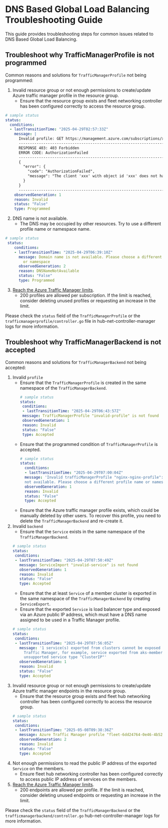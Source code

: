 # DNS Based Global Load Balancing Troubleshooting Guide

This guide provides troubleshooting steps for common issues related to DNS Based Global Load Balancing.


## Troubleshoot why TrafficManagerProfile is not programmed

Common reasons and solutions for `TrafficManagerProfile` not being programmed:

1. Invalid resource group or not enough permissions to create/update Azure traffic manager profile in the resource group.
   - Ensure that the resource group exists and fleet networking controller has been configured correctly to access the resource group.
```yaml
# sample status
status:
  conditions:
  - lastTransitionTime: "2025-04-29T02:57:33Z"
    message: |
      Invalid profile: GET https://management.azure.com/subscriptions/xxx/resourceGroups/your-fleet-atm-rg/providers/Microsoft.Network/trafficmanagerprofiles/fleet-34ec2e40-5cc4-4a30-8c09-4b787169cef0
      --------------------------------------------------------------------------------
      RESPONSE 403: 403 Forbidden
      ERROR CODE: AuthorizationFailed
      --------------------------------------------------------------------------------
      {
        "error": {
          "code": "AuthorizationFailed",
          "message": "The client 'xxx' with object id 'xxx' does not have authorization to perform action 'Microsoft.Network/trafficmanagerprofiles/read' over scope '/subscriptions/xxx/resourceGroups/your-fleet-atm-rg/providers/Microsoft.Network/trafficmanagerprofiles/fleet-34ec2e40-5cc4-4a30-8c09-4b787169cef0' or the scope is invalid. If access was recently granted, please refresh your credentials."
        }
      }
      --------------------------------------------------------------------------------
    observedGeneration: 1
    reason: Invalid
    status: "False"
    type: Programmed
```
2. DNS name is not available.
   - The DNS may be occupied by other resources. Try to use a different profile name or namespace name.
```yaml
# sample status
 status:
    conditions:
    - lastTransitionTime: "2025-04-29T06:39:10Z"
      message: Domain name is not available. Please choose a different profile name
        or namespace
      observedGeneration: 2
      reason: DNSNameNotAvailable
      status: "False"
      type: Programmed
```
3. [Reach the Azure Traffic Manager limits](https://learn.microsoft.com/en-us/azure/azure-resource-manager/management/azure-subscription-service-limits#azure-traffic-manager-limits).
   - 200 profiles are allowed per subscription. If the limit is reached, consider deleting unused profiles or requesting an increase in the limit.

Please check the `status` field of the `TrafficManagerProfile` or the `trafficmanagerprofile/controller.go` file in hub-net-controller-manager logs for more information.

## Troubleshoot why TrafficManagerBackend is not accepted

Common reasons and solutions for `TrafficManagerBackend` not being accepted:

1. Invalid `profile`
   - Ensure that the `TrafficManagerProfile` is created in the same namespace of the `TrafficManagerBackend`.
     ```yaml
     # sample status
     status:
      conditions:
      - lastTransitionTime: "2025-04-29T06:43:57Z"
      message: TrafficManagerProfile "invalid-profile" is not found
      observedGeneration: 1
      reason: Invalid
      status: "False"
      type: Accepted
     ```
   - Ensure that the programmed condition of `TrafficManagerProfile` is accepted. 
     ```yaml
     # sample status
     status:
       conditions:
       - lastTransitionTime: "2025-04-29T07:00:04Z"
       message: 'Invalid trafficManagerProfile "nginx-nginx-profile": Domain name is
       not available. Please choose a different profile name or namespace'
       observedGeneration: 1
       reason: Invalid
       status: "False"
       type: Accepted
     ```
   - Ensure that the Azure traffic manager profile exists, which could be manually deleted by other users. To recover this profile, you need to delete the `TrafficManagerBackend` and re-create it.
2. Invalid `backend`
   - Ensure that the `Service` exists in the same namespace of the `TrafficManagerBackend`.
   ```yaml
   # sample status
   status:
    conditions:
    - lastTransitionTime: "2025-04-29T07:50:49Z"
      message: ServiceImport "invalid-service" is not found
      observedGeneration: 1
      reason: Invalid
      status: "False"
      type: Accepted
   ```
   - Ensure that the at least `Service` of a member cluster is exported in the same namespace of the `TrafficManagerBackend` by creating `ServiceExport`.
   - Ensure that the exported `Service` is load balancer type and exposed via an Azure public IP address, which must have a DNS name assigned to be used in a Traffic Manager profile.
   ```yaml
   # sample status
   status:
    conditions:
    - lastTransitionTime: "2025-04-29T07:56:05Z"
      message: '1 service(s) exported from clusters cannot be exposed as the Azure
        Traffic Manager, for example, service exported from aks-member-5 is invalid:
        unsupported service type "ClusterIP"'
      observedGeneration: 1
      reason: Invalid
      status: "False"
      type: Accepted
   ```
3. Invalid resource group or not enough permissions to create/update Azure traffic manager endpoints in the resource group.
    - Ensure that the resource group exists and fleet hub networking controller has been configured correctly to access the resource group.
   ```yaml
   # sample status
   status:
    conditions:
    - lastTransitionTime: "2025-05-08T09:38:36Z"
      message: Azure Traffic Manager profile "fleet-6dd24764-0e46-4b52-b9c6-cc2a3f2535f9" under "your-fleet-atm-rg" is not found
      observedGeneration: 2
      reason: Invalid
      status: "False"
      type: Accepted
   ```
4. Not enough permissions to read the public IP address of the exported `Service` on the members.
   - Ensure fleet hub networking controller has been configured correctly to access public IP address of services on the members.
5. [Reach the Azure Traffic Manager limits](https://learn.microsoft.com/en-us/azure/azure-resource-manager/management/azure-subscription-service-limits#azure-traffic-manager-limits).
    - 200 endpoints are allowed per profile. If the limit is reached, consider deleting unused endpoints or requesting an increase in the limit.
   
Please check the `status` field of the `TrafficManagerBackend` or the `trafficmanagerbackend/controller.go` hub-net-controller-manager logs for more information.
